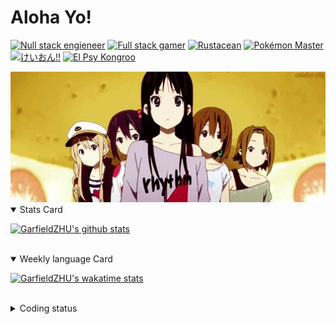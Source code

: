 # Aloha Yo!

[![Null stack engieneer](https://img.shields.io/badge/-Null_stack_engineer-a890f0)](https://github.com/GarfieldZHU)
[![Full stack gamer](https://img.shields.io/badge/-Full_stack_gamer-78c850)](https://steamcommunity.com/profiles/76561198092274492/)
[![Rustacean](https://img.shields.io/badge/-Rustacean-f74c00)](https://www.rust-lang.org/)
[![Pokémon Master](https://img.shields.io/badge/-Pokémon_Master-f8d030)](https://www.pokemon.com/us/pokedex/)
[![けいおん!!](https://img.shields.io/badge/-けいおん!!-f85888)](https://ja.wikipedia.org/wiki/%E6%94%BE%E8%AA%B2%E5%BE%8C%E3%83%86%E3%82%A3%E3%83%BC%E3%82%BF%E3%82%A4%E3%83%A0_(%E3%82%A2%E3%83%AB%E3%83%90%E3%83%A0))
[![El Psy Kongroo](https://img.shields.io/badge/-El_Psy_Kongroo-6890f0)](https://mzh.moegirl.org.cn/zh-hans/El_psy_congroo)


<img width="640" src="https://raw.githubusercontent.com/GarfieldZHU/GarfieldZHU/master/assets/k-on-5.webp" />


<details open>
<summary>Stats Card</summary>
 
[![GarfieldZHU's github stats](https://github-readme-stats.vercel.app/api?username=GarfieldZHU&show_icons=true&theme=tokyonight)](https://github.com/anuraghazra/github-readme-stats)
 
</details>

<br/>

<details open>
<summary>Weekly language Card</summary>
 
[![GarfieldZHU's wakatime stats](https://github-readme-stats.vercel.app/api/wakatime?username=AlohaYo&theme=nightowl&layout=compact)](https://github.com/GarfieldZHU/GarfieldZHU)


<br/>

</details>

<details>

<summary>Coding status</summary>

<br/>

<!--START_SECTION:waka-->
**🐱 My Github Data** 

> 🏆 467 Contributions in the Year 2021
 > 
> 📦 490.6 kB Used in Github's Storage 
 > 
> 🚫 Not Opted to Hire
 > 
> 📜 64 Public Repositories 
 > 
> 🔑 35 Private Repositories  
 > 
**I'm a Night 🦉** 

```text
🌞 Morning    77 commits     ███░░░░░░░░░░░░░░░░░░░░░░   13.46% 
🌆 Daytime    171 commits    ███████░░░░░░░░░░░░░░░░░░   29.9% 
🌃 Evening    234 commits    ██████████░░░░░░░░░░░░░░░   40.91% 
🌙 Night      90 commits     ████░░░░░░░░░░░░░░░░░░░░░   15.73%

```


📊 **This Week I Spent My Time On** 

```text
💬 Programming Languages: 
TypeScript               6 hrs 35 mins       ████████████████░░░░░░░░░   63.52% 
SCSS                     1 hr 27 mins        ███░░░░░░░░░░░░░░░░░░░░░░   13.97% 
Java                     1 hr 6 mins         ██░░░░░░░░░░░░░░░░░░░░░░░   10.72% 
JSON                     33 mins             █░░░░░░░░░░░░░░░░░░░░░░░░   5.38% 
Other                    14 mins             ░░░░░░░░░░░░░░░░░░░░░░░░░   2.37%

🔥 Editors: 
VS Code                  8 hrs 51 mins       █████████████████████░░░░   85.23% 
IntelliJ                 1 hr 32 mins        ███░░░░░░░░░░░░░░░░░░░░░░   14.77%

💻 Operating System: 
Mac                      8 hrs 51 mins       █████████████████████░░░░   85.23% 
Windows                  1 hr 32 mins        ███░░░░░░░░░░░░░░░░░░░░░░   14.77%

```


 Last Updated on 11/09/2021
<!--END_SECTION:waka-->

</details>
